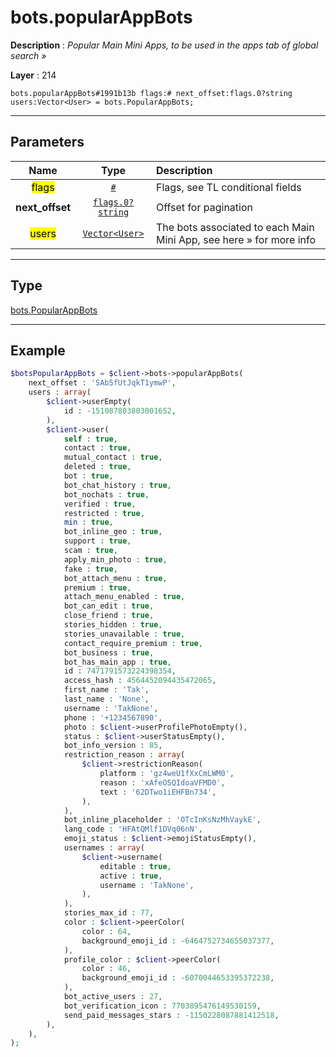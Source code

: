 # bots.popularAppBots

**Description** : *Popular Main Mini Apps, to be used in the apps tab of global search &raquo;*

**Layer** : 214

```tl
bots.popularAppBots#1991b13b flags:# next_offset:flags.0?string users:Vector<User> = bots.PopularAppBots;
```

---

## Parameters

| Name | Type | Description |
| :---: | :---: | :--- |
| <mark>flags</mark> | [`#`](type/#) | Flags, see TL conditional fields |
| **next_offset** | [`flags.0?string`](type/string) | Offset for pagination |
| <mark>users</mark> | [`Vector<User>`](type/User) | The bots associated to each Main Mini App, see here » for more info |

---

## Type

[bots.PopularAppBots](type/bots.PopularAppBots)

---

## Example

```php
$botsPopularAppBots = $client->bots->popularAppBots(
	next_offset : 'SAb5fUtJqkT1ymwP',
	users : array(
		$client->userEmpty(
			id : -151087803803001652,
		),
		$client->user(
			self : true,
			contact : true,
			mutual_contact : true,
			deleted : true,
			bot : true,
			bot_chat_history : true,
			bot_nochats : true,
			verified : true,
			restricted : true,
			min : true,
			bot_inline_geo : true,
			support : true,
			scam : true,
			apply_min_photo : true,
			fake : true,
			bot_attach_menu : true,
			premium : true,
			attach_menu_enabled : true,
			bot_can_edit : true,
			close_friend : true,
			stories_hidden : true,
			stories_unavailable : true,
			contact_require_premium : true,
			bot_business : true,
			bot_has_main_app : true,
			id : 7471791573224398354,
			access_hash : 4564452094435472065,
			first_name : 'Tak',
			last_name : 'None',
			username : 'TakNone',
			phone : '+1234567890',
			photo : $client->userProfilePhotoEmpty(),
			status : $client->userStatusEmpty(),
			bot_info_version : 85,
			restriction_reason : array(
				$client->restrictionReason(
					platform : 'gz4weU1fXxCmLWM0',
					reason : 'xAfeO5QIdoaVFMD0',
					text : '62DTwo1iEHFBn734',
				),
			),
			bot_inline_placeholder : 'OTcInKsNzMhVaykE',
			lang_code : 'HFAtQMlf1DVq06nN',
			emoji_status : $client->emojiStatusEmpty(),
			usernames : array(
				$client->username(
					editable : true,
					active : true,
					username : 'TakNone',
				),
			),
			stories_max_id : 77,
			color : $client->peerColor(
				color : 64,
				background_emoji_id : -6464752734655037377,
			),
			profile_color : $client->peerColor(
				color : 46,
				background_emoji_id : -6070044653395372238,
			),
			bot_active_users : 27,
			bot_verification_icon : 7703895476149530159,
			send_paid_messages_stars : -1150228087881412518,
		),
	),
);
```